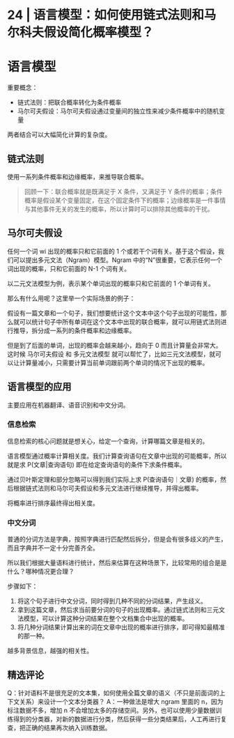 # 24 | 语言模型：如何使用链式法则和马尔科夫假设简化概率模型？

# 语言模型

重要概念：

- 链式法则：把联合概率转化为条件概率
- 马尔可夫假设：马尔可夫假设通过变量间的独立性来减少条件概率中的随机变量

两者结合可以大幅简化计算的复杂度。

## 链式法则

使用一系列条件概率和边缘概率，来推导联合概率。

> 回顾一下：联合概率就是既满足于 X 条件，又满足于 Y 条件的概率；条件概率是假设某个变量固定，在这个固定条件下的概率；边缘概率是一件事情与其他事件无关的发生的概率，所以计算时可以排除其他概率的干扰。

## 马尔可夫假设

任何一个词 wi​ 出现的概率只和它前面的 1 个或若干个词有关。基于这个假设，我们可以提出多元文法（Ngram）模型。Ngram 中的“N”很重要，它表示任何一个词出现的概率，只和它前面的 N-1 个词有关。

以二元文法模型为例，表示某个单词出现的概率只和它前面的 1 个单词有关。

那么有什么用呢？这里举一个实际场景的例子：

假设有一篇文章和一个句子，我们想要统计这个文本中这个句子出现的可能性，那么就可以统计句子中所有单词在这个文本中出现的联合概率，就可以用链式法则进行推导，拆分成一系列的条件概率和边缘概率。

但是到了后面的单词，出现的概率会越来越小，趋向于 0 而且计算量会非常大。这时候 马尔可夫假设 和 多元文法模型 就可以帮忙了，比如三元文法模型，就可以让计算量减小，只需要计算当前单词跟前两个单词的情况下出现的概率。

## 语言模型的应用

主要应用在机器翻译、语音识别和中文分词。

### 信息检索

信息检索的核心问题就是想关心，给定一个查询，计算哪篇文章是相关的。

语言模型通过概率计算相关度。我们计算查询语句在文章中出现的可能概率，所以就是求 P(文章|查询语句) 即在给定查询语句的条件下求条件概率。

通过贝叶斯定理和部分忽略可以得到我们实际上求 P(查询语句｜文章) 的概率，然后根据链式法则和马尔可夫假设和多元文法进行继续推导，并得出概率。

将概率进行排序最终得出相关度。

### 中文分词

普通的分词方法是字典，按照字典进行匹配然后拆分，但是会有很多歧义的产生，而且字典并不一定十分完善齐全。

所以我们根据大量语料进行统计，然后来估算在这种场景下，比较常用的组合是是什么？哪种情况更合理？

步骤如下：

1. 将这个句子进行中文分词，同时得到几种不同的分词结果，产生歧义。
2. 拿到这篇文章，然后求当前要分词的句子的出现概率。通过链式法则和三元文法模型，可以计算这种分词结果在整个文档集合中出现的概率。
3. 将几种分词结果计算出来的词在文章中出现的概率进行排序，即可得知最精准的那一种。

越多背景信息，越强的相关性。

## 精选评论

Q：针对语料不是很充足的文本集，如何使用全篇文章的语义（不只是前面词的上下文关系）来设计一个文本分类器？
A：一种做法是增大 ngram 里面的 n，因为标注数据不多，增加 n 不会增加太多的存储空间。另外，也可以使用少量数据训练得到的分类器，对新的数据进行分类，然后获得一些分类结果后，人工再进行复查，把正确的结果再次纳入训练数据。
